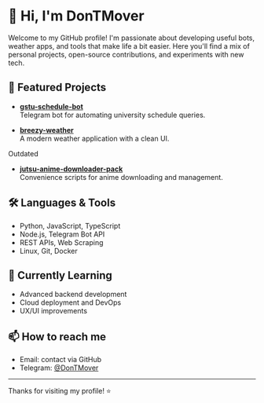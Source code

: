 # 👋 Hi, I'm DonTMover

Welcome to my GitHub profile! I'm passionate about developing useful bots, weather apps, and tools that make life a bit easier. Here you'll find a mix of personal projects, open-source contributions, and experiments with new tech.

## 🚀 Featured Projects

- **[gstu-schedule-bot](https://github.com/DonTMover/gstu-schedule-bot)**  
  Telegram bot for automating university schedule queries.

- **[breezy-weather](https://github.com/breezy-weather/breezy-weather)**  
  A modern weather application with a clean UI.

Outdated
- **[jutsu-anime-downloader-pack](https://github.com/DonTMover/jutsu-anime-downloader-pack)**  
  Convenience scripts for anime downloading and management.
  
## 🛠️ Languages & Tools

- Python, JavaScript, TypeScript
- Node.js, Telegram Bot API
- REST APIs, Web Scraping
- Linux, Git, Docker

## 🌱 Currently Learning

- Advanced backend development
- Cloud deployment and DevOps
- UX/UI improvements

## 📫 How to reach me

- Email: contact via GitHub
- Telegram: [@DonTMover](https://t.me/usernamearch)

---

Thanks for visiting my profile! ⭐️
